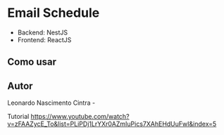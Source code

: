 # Email Schedule
- Backend: NestJS
- Frontend: ReactJS

## Como usar

## Autor
Leonardo Nascimento Cintra -


Tutorial https://www.youtube.com/watch?v=zFAAZycE_To&list=PLiPDj1LrYXr0AZmIuPics7XAhEHdUuFwI&index=5